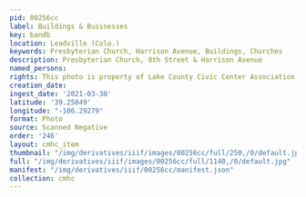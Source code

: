 ```yaml
---
pid: 00256cc
label: Buildings & Businesses
key: bandb
location: Leadville (Colo.)
keywords: Presbyterian Church, Harrison Avenue, Buildings, Churches
description: Presbyterian Church, 8th Street & Harrison Avenue
named_persons: 
rights: This photo is property of Lake County Civic Center Association.
creation_date: 
ingest_date: '2021-03-30'
latitude: '39.25049'
longitude: "-106.29279"
format: Photo
source: Scanned Negative
order: '246'
layout: cmhc_item
thumbnail: "/img/derivatives/iiif/images/00256cc/full/250,/0/default.jpg"
full: "/img/derivatives/iiif/images/00256cc/full/1140,/0/default.jpg"
manifest: "/img/derivatives/iiif/00256cc/manifest.json"
collection: cmhc
---
```

